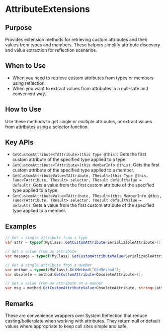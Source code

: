 # AttributeExtensions

## Purpose
Provides extension methods for retrieving custom attributes and their values from types and members. These helpers simplify attribute discovery and value extraction for reflection scenarios.

## When to Use
- When you need to retrieve custom attributes from types or members using reflection.
- When you want to extract values from attributes in a null-safe and convenient way.

## How to Use
Use these methods to get single or multiple attributes, or extract values from attributes using a selector function.

## Key APIs
- `GetCustomAttribute<TAttribute>(this Type @this)`: Gets the first custom attribute of the specified type applied to a type.
- `GetCustomAttribute<TAttribute>(this MemberInfo @this)`: Gets the first custom attribute of the specified type applied to a member.
- `GetCustomAttributeValue<TAttribute, TResult>(this Type @this, Func<TAttribute, TResult> selector, TResult defaultValue = default)`: Gets a value from the first custom attribute of the specified type applied to a type.
- `GetCustomAttributeValue<TAttribute, TResult>(this MemberInfo @this, Func<TAttribute, TResult> selector, TResult defaultValue = default)`: Gets a value from the first custom attribute of the specified type applied to a member.

## Examples
```csharp
// Get a single attribute from a type
var attr = typeof(MyClass).GetCustomAttribute<SerializableAttribute>();

// Get a value from an attribute
var message = typeof(MyClass).GetCustomAttributeValue<SerializableAttribute, string>(attr => "Serializable", "NotSerializable");

// Get a single attribute from a member
var method = typeof(MyClass).GetMethod("OldMethod");
var obsolete = method.GetCustomAttribute<ObsoleteAttribute>();

// Get a value from an attribute on a member
var msg = method.GetCustomAttributeValue<ObsoleteAttribute, string>(attr => attr.Message, "");
```

## Remarks
These are convenience wrappers over System.Reflection that reduce casting/boilerplate when working with attributes. They return null or default values where appropriate to keep call sites simple and safe.
